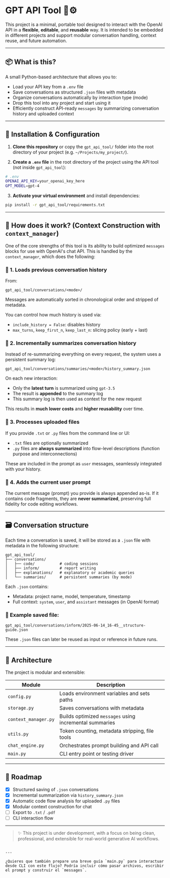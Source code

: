 # GPT API Tool 🧠⚙️

This project is a minimal, portable tool designed to interact with the OpenAI API in a **flexible**, **editable**, and **reusable** way. It is intended to be embedded in different projects and support modular conversation handling, context reuse, and future automation.

---

## 📦 What is this?

A small Python-based architecture that allows you to:
- Load your API key from a `.env` file
- Save conversations as structured `.json` files with metadata
- Organize conversations automatically by interaction type (mode)
- Drop this tool into any project and start using it
- Efficiently construct API-ready `messages` by summarizing conversation history and uploaded context

---

## 🔧 Installation & Configuration

1. **Clone this repository** or copy the `gpt_api_tool/` folder into the root directory of your project (e.g. `~/Projects/my_project/`).

2. **Create a `.env` file** in the root directory of the project using the API tool (not inside `gpt_api_tool`):

```bash
# .env
OPENAI_API_KEY=your_openai_key_here
GPT_MODEL=gpt-4
````

3. **Activate your virtual environment** and install dependencies:

```bash
pip install -r gpt_api_tool/requirements.txt
```

---

## 🧠 How does it work? (Context Construction with `context_manager`)

One of the core strengths of this tool is its ability to build optimized `messages` blocks for use with OpenAI's chat API. This is handled by the `context_manager`, which does the following:

### 🧩 1. Loads previous conversation history

From:

```
gpt_api_tool/conversations/<mode>/
```

Messages are automatically sorted in chronological order and stripped of metadata.

You can control how much history is used via:

* `include_history = False`: disables history
* `max_turns`, `keep_first_n`, `keep_last_n`: slicing policy (early + last)

### 🔁 2. Incrementally summarizes conversation history

Instead of re-summarizing everything on every request, the system uses a persistent summary log:

```
gpt_api_tool/conversations/summaries/<mode>/history_summary.json
```

On each new interaction:

* Only the **latest turn** is summarized using `gpt-3.5`
* The result is **appended** to the summary log
* This summary log is then used as context for the new request

This results in **much lower costs** and **higher reusability** over time.

### 📄 3. Processes uploaded files

If you provide `.txt` or `.py` files from the command line or UI:

* `.txt` files are optionally summarized
* `.py` files are **always summarized** into flow-level descriptions (function purpose and interconnections)

These are included in the prompt as `user` messages, seamlessly integrated with your history.

### 📌 4. Adds the current user prompt

The current message (prompt) you provide is always appended as-is.
If it contains code fragments, they are **never summarized**, preserving full fidelity for code editing workflows.

---

## 🗃️ Conversation structure

Each time a conversation is saved, it will be stored as a `.json` file with metadata in the following structure:

```
gpt_api_tool/
├── conversations/
│   ├── code/           # coding sessions
│   ├── inform/         # report writing
│   ├── explanations/   # explanatory or academic queries
│   └── summaries/      # persistent summaries (by mode)
```

Each `.json` contains:

* Metadata: project name, model, temperature, timestamp
* Full context: `system`, `user`, and `assistant` messages (in OpenAI format)

### 📂 Example saved file:

```
gpt_api_tool/conversations/inform/2025-06-14_16-45__structure-guide.json
```

These `.json` files can later be reused as input or reference in future runs.

---

## 🧩 Architecture

The project is modular and extensible:

| Module               | Description                                             |
| -------------------- | ------------------------------------------------------- |
| `config.py`          | Loads environment variables and sets paths              |
| `storage.py`         | Saves conversations with metadata                       |
| `context_manager.py` | Builds optimized `messages` using incremental summaries |
| `utils.py`           | Token counting, metadata stripping, file tools          |
| `chat_engine.py`     | Orchestrates prompt building and API call               |
| `main.py`            | CLI entry point or testing driver                       |

---

## 🚀 Roadmap

* [x] Structured saving of `.json` conversations
* [x] Incremental summarization via `history_summary.json`
* [x] Automatic code flow analysis for uploaded `.py` files
* [x] Modular context construction for chat
* [ ] Export to `.txt` / `.pdf`
* [ ] CLI interaction flow

---

> ✨ This project is under development, with a focus on being clean, professional, and extensible for real-world generative AI workflows.

```

---

¿Quieres que también prepare una breve guía `main.py` para interactuar desde CLI con este flujo? Podría incluir cómo pasar archivos, escribir el prompt y construir el `messages`.
```

